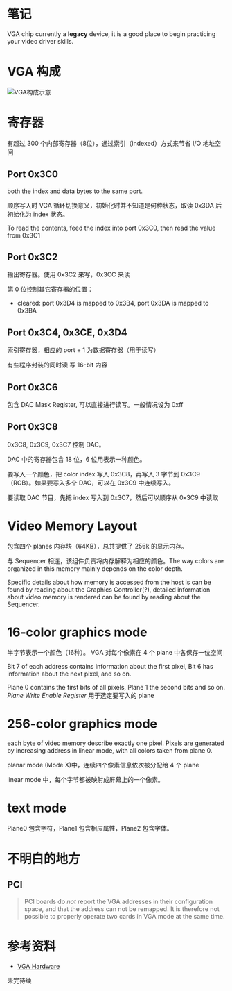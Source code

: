 # 笔记

VGA chip currently a __legacy__ device, it is a good place to begin practicing your video driver skills.

# VGA 构成

![VGA构成示意](http://wiki.osdev.org/images/thumb/7/76/VGA_overview.gif/325px-VGA_overview.gif)

# 寄存器

有超过 300 个内部寄存器（8位），通过索引（indexed）方式来节省 I/O 地址空间

## Port 0x3C0

both the index and data bytes to the same port.

顺序写入时 VGA 循环切换意义，初始化时并不知道是何种状态，取读 0x3DA 后初始化为 index 状态。

To read the contents, feed the index into port 0x3C0, then read the value from 0x3C1

## Port 0x3C2

输出寄存器。使用 0x3C2 来写，0x3CC 来读

第 0 位控制其它寄存器的位置：

* cleared: port 0x3D4 is mapped to 0x3B4, port 0x3DA is mapped to 0x3BA

## Port 0x3C4, 0x3CE, 0x3D4

索引寄存器，相应的 port + 1 为数据寄存器（用于读写）

有些程序封装的同时读 写 16-bit 内容

## Port 0x3C6

包含 DAC Mask Register, 可以直接进行读写。一般情况设为 0xff

## Port 0x3C8

0x3C8, 0x3C9, 0x3C7 控制 DAC。

DAC 中的寄存器包含 18 位，6 位用表示一种颜色。

要写入一个颜色，把 color index 写入 0x3C8，再写入 3 字节到 0x3C9（RGB）。如果要写入多个 DAC，可以在 0x3C9 中连续写入。

要读取 DAC 节目，先把 index 写入到 0x3C7，然后可以顺序从 0x3C9 中读取

# Video Memory Layout

包含四个 planes 内存块（64KB），总共提供了 256k 的显示内存。

与 Sequencer 相连，该组件负责将内存解释为相应的颜色。The way colors are organized in this memory mainly depends on the color depth.

Specific details about how memory is accessed from the host is can be found by reading about the Graphics Controller(?), detailed information about video memory is rendered can be found by reading about the Sequencer.

# 16-color graphics mode

半字节表示一个颜色（16种）。 VGA 对每个像素在 4 个 plane 中各保存一位空间

Bit 7 of each address contains information about the first pixel, Bit 6 has information about the next pixel, and so on.

Plane 0 contains the first bits of all pixels, Plane 1 the second bits and so on.
*Plane Write Enable Register* 用于选定要写入的 plane

# 256-color graphics mode

each byte of video memory describe exactly one pixel. Pixels are generated by increasing address in linear mode, with all colors taken from plane 0.

planar mode (Mode X)中，连续四个像素信息依次被分配给 4 个 plane

linear mode 中，每个字节都被映射成屏幕上的一个像素。

# text mode

Plane0 包含字符，Plane1 包含相应属性，Plane2 包含字体。

# 不明白的地方

## PCI

> PCI boards do *not* report the VGA addresses in their configuration space, and that the address can not be remapped. It is therefore not possible to properly operate two cards in VGA mode at the same time.


# 参考资料

* [VGA Hardware](http://wiki.osdev.org/VGA_Hardware)


未完待续
